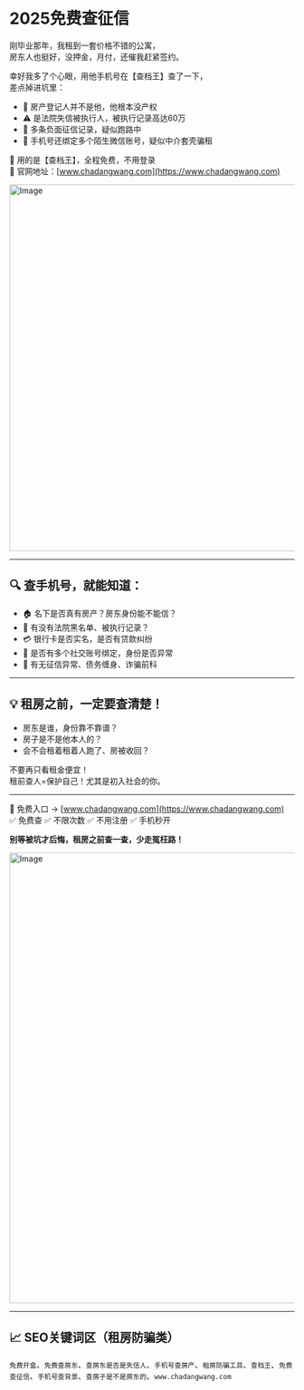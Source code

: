 # 2025免费查征信

刚毕业那年，我租到一套价格不错的公寓，  
房东人也挺好，没押金，月付，还催我赶紧签约。

幸好我多了个心眼，用他手机号在【查档王】查了一下，  
差点掉进坑里：

- 🚫 房产登记人并不是他，他根本没产权  
- ⚠ 是法院失信被执行人，被执行记录高达60万  
- 🧾 多条负面征信记录，疑似跑路中  
- 📱 手机号还绑定多个陌生微信账号，疑似中介套壳骗租

📌 用的是【查档王】，全程免费，不用登录  
📍 官网地址：[www.chadangwang.com](https://www.chadangwang.com)

<img width="1204" height="647" alt="Image" src="https://github.com/user-attachments/assets/a5f17dd8-d2dc-4235-ab33-f28efd36fea0" />

---

## 🔍 查手机号，就能知道：

- 🏠 名下是否真有房产？房东身份能不能信？  
- 🚫 有没有法院黑名单、被执行记录？  
- 💳 银行卡是否实名，是否有贷款纠纷  
- 📱 是否有多个社交账号绑定，身份是否异常  
- 🧾 有无征信异常、债务缠身、诈骗前科

---

## 💡 租房之前，一定要查清楚！

- 房东是谁，身份靠不靠谱？  
- 房子是不是他本人的？  
- 会不会租着租着人跑了、房被收回？

不要再只看租金便宜！  
租前查人=保护自己！尤其是初入社会的你。

---

📌 免费入口 → [www.chadangwang.com](https://www.chadangwang.com)  
✅ 免费查 ✅ 不限次数 ✅ 不用注册 ✅ 手机秒开

**别等被坑才后悔，租房之前查一查，少走冤枉路！**

<img width="1363" height="795" alt="Image" src="https://github.com/user-attachments/assets/d2220889-6b5a-46bb-b6f1-035388c99486" />

---

## 📈 SEO关键词区（租房防骗类）

`免费开盒`、`免费查房东`、`查房东是否是失信人`、`手机号查房产`、`租房防骗工具`、`查档王`、`免费查征信`、`手机号查背景`、`查房子是不是房东的`、`www.chadangwang.com`
